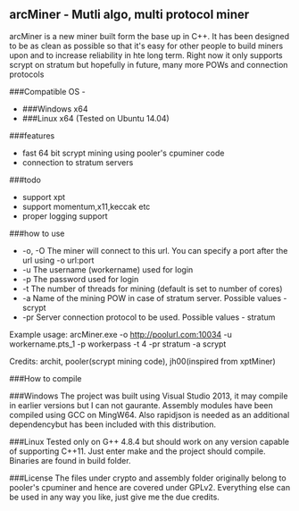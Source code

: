 ## arcMiner - Mutli algo, multi protocol miner

arcMiner is a new miner built form the base up in C++. It has been designed to be as clean as possible so that it's easy for other people to build miners upon and to increase reliability in hte long term. Right now it only supports scrypt on stratum but hopefully in future, many more POWs and connection protocols

###Compatible OS - 
- ###Windows x64
- ###Linux x64 (Tested on Ubuntu 14.04)

###features
- fast 64 bit scrypt mining using pooler's cpuminer code
- connection to stratum servers

###todo
- support xpt
- support momentum,x11,keccak etc
- proper logging support

###how to use
- -o, -O                        The miner will connect to this url. You can specify a port after the url using -o url:port
- -u                            The username (workername) used for login
- -p   							The password used for login
- -t <num>                      The number of threads for mining (default is set to number of cores)
-  -a <algo>                     Name of the mining POW in case of stratum server. Possible values - scrypt
- -pr <protocol>                Server connection protocol to be used. Possible values - stratum

Example usage:
	arcMiner.exe -o http://poolurl.com:10034 -u workername.pts_1 -p workerpass -t 4 -pr stratum -a scrypt

Credits: archit, pooler(scrypt mining code), jh00(inspired from xptMiner)

###How to compile

###Windows
The project was built using Visual Studio 2013, it may compile in earlier versions but I can not gaurante. Assembly modules have been compiled using GCC on MingW64. Also rapidjson is needed as an additional dependencybut has been included with this distribution.

###Linux
Tested only on G++ 4.8.4 but should work on any version capable of supporting C++11. Just enter make and the project should compile. Binaries are found in build folder.

###License
The files under crypto and assembly folder originally belong to pooler's cpuminer and hence are covered under GPLv2. Everything else can be used in any way you like, just give me the due credits. 







